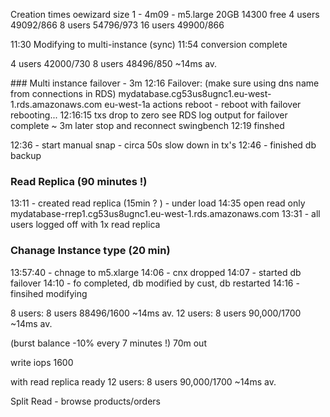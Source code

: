 Creation times
oewizard size 1 - 4m09 - m5.large 20GB   14300 free
4 users 49092/866
8 users 54796/973
16 users 49900/866

11:30 Modifying to multi-instance (sync)
11:54 conversion complete

4 users 42000/730
8 users 48496/850   ~14ms av.

### Multi instance failover - 3m
12:16 Failover: (make sure using dns name from connections in RDS)
mydatabase.cg53us8ugnc1.eu-west-1.rds.amazonaws.com   eu-west-1a
actions reboot - reboot with failover
rebooting...
12:16:15 txs drop to zero
see RDS log output for failover complete ~ 3m later
stop and reconnect swingbench
12:19 finshed



12:36 - start manual snap - circa 50s slow down in tx's
12:46 - finished db backup

### Read Replica (90 minutes !)
13:11 - created read replica (15min ? ) - under load   14:35 open read only
mydatabase-rrep1.cg53us8ugnc1.eu-west-1.rds.amazonaws.com
13:31 - all users logged off
with 1x read replica

### Chanage Instance type (20 min)
13:57:40 - chnage to m5.xlarge
14:06 - cnx dropped
14:07 - started db failover
14:10 - fo completed, db modified by cust, db restarted
14:16 - finsihed modifying

8 users: 8 users 88496/1600   ~14ms av.
12 users: 8 users 90,000/1700   ~14ms av.

(burst balance -10% every 7 minutes !) 70m out

write iops 1600

with read replica ready
12 users: 8 users 90,000/1700   ~14ms av.


Split
Read - browse products/orders
